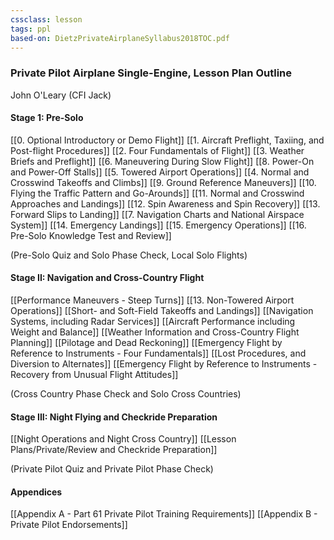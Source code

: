 ```yaml
---
cssclass: lesson
tags: ppl
based-on: DietzPrivateAirplaneSyllabus2018TOC.pdf
---
```

### Private Pilot Airplane Single-Engine, Lesson Plan Outline
John O'Leary (CFI Jack)

#### Stage 1: Pre-Solo
[[0. Optional Introductory or Demo Flight]]
[[1. Aircraft Preflight, Taxiing, and Post-flight Procedures]]
[[2. Four Fundamentals of Flight]]
[[3. Weather Briefs and Preflight]]
[[6. Maneuvering During Slow Flight]]
[[8. Power-On and Power-Off Stalls]]
[[5. Towered Airport Operations]]
[[4. Normal and Crosswind Takeoffs and Climbs]]
[[9. Ground Reference Maneuvers]]
[[10. Flying the Traffic Pattern and Go-Arounds]]
[[11. Normal and Crosswind Approaches and Landings]]
[[12. Spin Awareness and Spin Recovery]]
[[13. Forward Slips to Landing]]
[[7. Navigation Charts and National Airspace System]]
[[14. Emergency Landings]]
[[15. Emergency Operations]]
[[16. Pre-Solo Knowledge Test and Review]]

(Pre-Solo Quiz and Solo Phase Check, Local Solo Flights)

#### Stage II: Navigation and Cross-Country Flight
[[Performance Maneuvers - Steep Turns]]
[[13. Non-Towered Airport Operations]]
[[Short- and Soft-Field Takeoffs and Landings]]
[[Navigation Systems, including Radar Services]]
[[Aircraft Performance including Weight and Balance]]
[[Weather Information and Cross-Country Flight Planning]]
[[Pilotage and Dead Reckoning]]
[[Emergency Flight by Reference to Instruments - Four Fundamentals]]
[[Lost Procedures, and Diversion to Alternates]]
[[Emergency Flight by Reference to Instruments - Recovery from Unusual Flight Attitudes]]

(Cross Country Phase Check and Solo Cross Countries)

#### Stage III: Night Flying and Checkride Preparation
[[Night Operations and Night Cross Country]]
[[Lesson Plans/Private/Review and Checkride Preparation]]

(Private Pilot Quiz and Private Pilot Phase Check)

#### Appendices
[[Appendix A - Part 61 Private Pilot Training Requirements]]
[[Appendix B - Private Pilot Endorsements]]